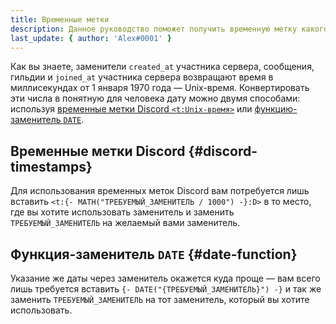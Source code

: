 ```yaml
---
title: Временные метки
description: Данное руководство поможет получить временную метку какого-либо события
last_update: { author: 'Aleх#0001' }
---
```


Как вы знаете, заменители `created_at` участника сервера, сообщения, гильдии и `joined_at` участника сервера возвращают время в миллисекундах от 1 января 1970 года — Unix-время. Конвертировать эти числа в понятную для человека дату можно двумя способами: используя [временные метки Discord `<t:Unix-время>`](https://discord.com/developers/docs/reference#message-formatting-timestamp-styles) или [функцию-заменитель `DATE`](https://docs.lacunabot.com/useful/replacers/functions#date).

## Временные метки Discord {#discord-timestamps}

Для использования временных меток Discord вам потребуется лишь вставить `<t:{- MATH("ТРЕБУЕМЫЙ_ЗАМЕНИТЕЛЬ / 1000") -}:D>` в то место, где вы хотите использовать заменитель и заменить `ТРЕБУЕМЫЙ_ЗАМЕНИТЕЛЬ` на желаемый вами заменитель.

## Функция-заменитель `DATE` {#date-function}

Указание же даты через заменитель окажется куда проще — вам всего лишь требуется вставить `{- DATE("{ТРЕБУЕМЫЙ_ЗАМЕНИТЕЛЬ}") -}` и так же заменить `ТРЕБУЕМЫЙ_ЗАМЕНИТЕЛЬ` на тот заменитель, который вы хотите использовать.
